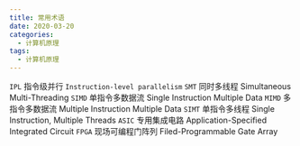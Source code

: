 ```yaml
---
title: 常用术语
date: 2020-03-20
categories:
  - 计算机原理
tags:
  - 计算机原理
---
```

`IPL` 指令级并行 `Instruction-level parallelism`
`SMT` 同时多线程 Simultaneous Multi-Threading
`SIMD`  单指令多数据流 Single Instruction Multiple Data
`MIMD` 多指令多数据流 Multiple Instruction Multiple Data
`SIMT` 单指令多线程 Single Instruction, Multiple Threads
`ASIC` 专用集成电路 Application-Specified Integrated Circuit
`FPGA` 现场可编程门阵列 Filed-Programmable Gate Array

